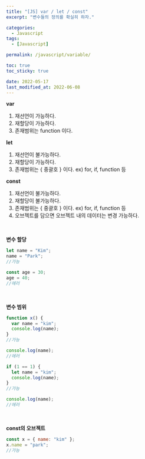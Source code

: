 ```yaml
---
title: "[JS] var / let / const"
excerpt: "변수들의 정의를 확실히 하자."

categories:
  - Javascript
tags:
  - [Javascript]

permalink: /javascript/variable/

toc: true
toc_sticky: true

date: 2022-05-17
last_modified_at: 2022-06-08
---
```


**var**

1. 재선언이 가능하다.
2. 재할당이 가능하다.
3. 존재범위는 function 이다.

**let**

1. 재선언이 불가능하다.
2. 재할당이 가능하다.
3. 존재범위는 { 중괄호 } 이다. ex) for, if, function 등

**const**

1. 재선언이 불가능하다.
2. 재할당이 불가능하다.
3. 존재범위는 { 중괄호 } 이다. ex) for, if, function 등
4. 오브젝트를 담으면 오브젝트 내의 데이터는 변경 가능하다.

<br>

**변수 할당**

```js
let name = "Kim";
name = "Park";
//가능

const age = 30;
age = 40;
//에러
```

<br>

**변수 범위**

```js
function x() {
  var name = "kim";
  console.log(name);
}
//가능

console.log(name);
//에러

if (1 == 1) {
  let name = "kim";
  console.log(name);
}
//가능

console.log(name);
//에러
```

<br>

**const의 오브젝트**

```js
const x = { name: "kim" };
x.name = "park";
//가능
```
